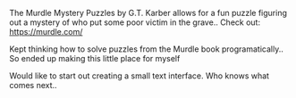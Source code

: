 The Murdle Mystery Puzzles by G.T. Karber allows for a fun puzzle figuring out a mystery of who put some poor victim in the grave..
Check out: https://murdle.com/

Kept thinking how to solve puzzles from the Murdle book programatically.. So ended up making this little place for myself

Would like to start out creating a small text interface. Who knows what comes next..
